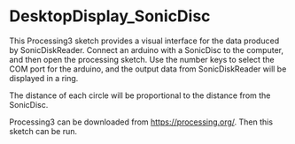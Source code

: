 # DesktopDisplay_SonicDisc
This Processing3 sketch provides a visual interface for the data produced by SonicDiskReader. Connect an arduino with a SonicDisc to the computer, and then open the processing sketch. Use the number keys to select the COM port for the arduino, and the output data from SonicDiskReader will be displayed in a ring.

The distance of each circle will be proportional to the distance from the SonicDisc.

Processing3 can be downloaded from https://processing.org/. Then this sketch can be run.
